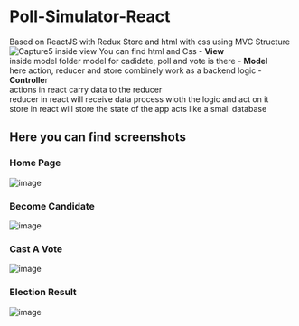 # Poll-Simulator-React
Based on ReactJS with Redux Store and html with css using MVC Structure 
![Capture5](https://user-images.githubusercontent.com/76880471/129946012-a2a7dccb-5dc3-498a-b6bd-5e74b46d2c16.JPG)
inside view You can find html and Css - **View**<br/>
inside model folder model for cadidate, poll and vote is there - **Model**<br/>
here action, reducer and store combinely work as a backend logic - **Controlle**r<br/>
actions in react carry data to the reducer<br/>
reducer in react will receive data process wioth the logic and act on it <br/>
store in react will store the state of the app acts like a small database<br/>


## Here you can find screenshots
### Home Page 
![image](https://user-images.githubusercontent.com/76880471/129952297-6abe2b78-81e0-40c8-abdc-171f7a83a597.png)
### Become Candidate
![image](https://user-images.githubusercontent.com/76880471/129952388-68353a91-5dba-47c1-a809-1f1cf60f0055.png)
### Cast A Vote 
![image](https://user-images.githubusercontent.com/76880471/129952563-f3231746-debf-42b3-85be-8a967fd3cbd5.png)
### Election Result 
![image](https://user-images.githubusercontent.com/76880471/129952603-8a7df3ae-dea7-45af-85a9-0158d7512e88.png)

